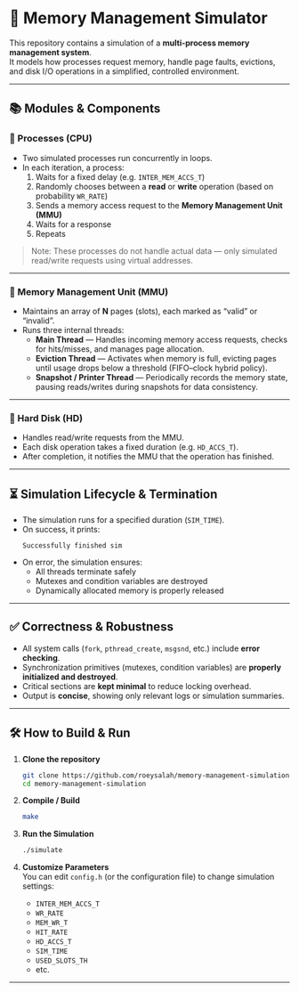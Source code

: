 # 🧠 Memory Management Simulator

This repository contains a simulation of a **multi-process memory management system**.  
It models how processes request memory, handle page faults, evictions, and disk I/O operations in a simplified, controlled environment.

---

## 📚 Modules & Components

### 🧩 Processes (CPU)

- Two simulated processes run concurrently in loops.  
- In each iteration, a process:
  1. Waits for a fixed delay (e.g. `INTER_MEM_ACCS_T`)
  2. Randomly chooses between a **read** or **write** operation (based on probability `WR_RATE`)
  3. Sends a memory access request to the **Memory Management Unit (MMU)**
  4. Waits for a response
  5. Repeats

> Note: These processes do not handle actual data — only simulated read/write requests using virtual addresses.

---

### 💾 Memory Management Unit (MMU)

- Maintains an array of **N** pages (slots), each marked as “valid” or “invalid”.
- Runs three internal threads:
  - **Main Thread** — Handles incoming memory access requests, checks for hits/misses, and manages page allocation.
  - **Eviction Thread** — Activates when memory is full, evicting pages until usage drops below a threshold (FIFO–clock hybrid policy).
  - **Snapshot / Printer Thread** — Periodically records the memory state, pausing reads/writes during snapshots for data consistency.

---

### 💽 Hard Disk (HD)

- Handles read/write requests from the MMU.
- Each disk operation takes a fixed duration (e.g. `HD_ACCS_T`).
- After completion, it notifies the MMU that the operation has finished.

---

## ⏳ Simulation Lifecycle & Termination

- The simulation runs for a specified duration (`SIM_TIME`).
- On success, it prints:  
  ```
  Successfully finished sim
  ```
- On error, the simulation ensures:
  - All threads terminate safely
  - Mutexes and condition variables are destroyed
  - Dynamically allocated memory is properly released

---

## ✅ Correctness & Robustness

- All system calls (`fork`, `pthread_create`, `msgsnd`, etc.) include **error checking**.  
- Synchronization primitives (mutexes, condition variables) are **properly initialized and destroyed**.  
- Critical sections are **kept minimal** to reduce locking overhead.  
- Output is **concise**, showing only relevant logs or simulation summaries.

---

## 🛠 How to Build & Run

1. **Clone the repository**
   ```bash
   git clone https://github.com/roeysalah/memory-management-simulation.git
   cd memory-management-simulation
   ```

2. **Compile / Build**
   ```bash
   make
   ```

3. **Run the Simulation**
   ```bash
   ./simulate
   ```

4. **Customize Parameters**  
   You can edit `config.h` (or the configuration file) to change simulation settings:
   - `INTER_MEM_ACCS_T`
   - `WR_RATE`
   - `MEM_WR_T`
   - `HIT_RATE`
   - `HD_ACCS_T`
   - `SIM_TIME`
   - `USED_SLOTS_TH`
   - etc.

---
